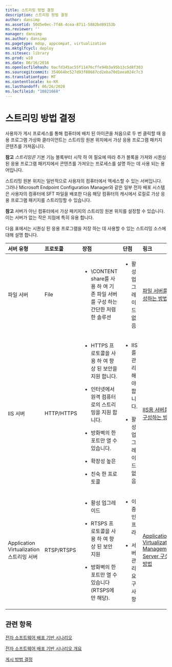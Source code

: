 ```yaml
---
title: 스트리밍 방법 결정
description: 스트리밍 방법 결정
author: dansimp
ms.assetid: 50d5e0ec-7f48-4cea-8711-5882bd89153b
ms.reviewer: ''
manager: dansimp
ms.author: dansimp
ms.pagetype: mdop, appcompat, virtualization
ms.mktglfcycl: deploy
ms.sitesec: library
ms.prod: w10
ms.date: 06/16/2016
ms.openlocfilehash: 0acfd345ac55f11476cffe94b3a95b13c5d8f303
ms.sourcegitcommit: 354664bc527d93f80687cd2eba70d1eea024c7c3
ms.translationtype: MT
ms.contentlocale: ko-KR
ms.lasthandoff: 06/26/2020
ms.locfileid: "10821668"
---
```

# 스트리밍 방법 결정


사용자가 게시 프로세스를 통해 컴퓨터에 배치 된 아이콘을 처음으로 두 번 클릭할 때 응용 프로그램 가상화 클라이언트는 스트리밍 원본 위치에서 가상 응용 프로그램 패키지 콘텐츠를 가져옵니다.

**참고** 
 *스트리밍은* 기본 기능 블록부터 시작 하 여 필요에 따라 추가 블록을 가져와 시퀀싱 된 응용 프로그램 패키지에서 콘텐츠를 가져오는 프로세스를 설명 하는 데 사용 되는 용어입니다.

 

스트리밍 원본 위치는 일반적으로 사용자의 컴퓨터에서 액세스할 수 있는 서버입니다. 그러나 Microsoft Endpoint Configuration Manager와 같은 일부 전자 배포 시스템은 사용자의 컴퓨터에 SFT 파일을 배포한 다음 해당 컴퓨터의 캐시에서 로컬로 가상 응용 프로그램 패키지를 스트리밍할 수 있습니다.

**참고**  서버가 아닌 컴퓨터에서 가상 패키지의 스트리밍 원본 위치를 설정할 수 있습니다. 이는 서버가 없는 작은 지점에 특히 유용 합니다.

 

다음 표에서는 시퀀싱 된 응용 프로그램을 저장 하는 데 사용할 수 있는 스트리밍 소스에 대해 설명 합니다.

<table>
<colgroup>
<col width="20%" />
<col width="20%" />
<col width="20%" />
<col width="20%" />
<col width="20%" />
</colgroup>
<thead>
<tr class="header">
<th align="left">서버 유형</th>
<th align="left">프로토콜</th>
<th align="left">장점</th>
<th align="left">단점</th>
<th align="left">링크</th>
</tr>
</thead>
<tbody>
<tr class="odd">
<td align="left"><p>파일 서버</p></td>
<td align="left"><p>File</p></td>
<td align="left"><ul>
<li><p>\CONTENT share를 사용 하 여 기존 파일 서버를 구성 하는 간단한 저렴 한 솔루션</p></li>
</ul></td>
<td align="left"><ul>
<li><p>활성 업그레이드 없음</p></li>
</ul></td>
<td align="left"><p><a href="how-to-configure-the-file-server.md" data-raw-source="[How to Configure the File Server](how-to-configure-the-file-server.md)">파일 서버를 구성하는 방법</a></p></td>
</tr>
<tr class="even">
<td align="left"><p>IIS 서버</p></td>
<td align="left"><p>HTTP/HTTPS</p></td>
<td align="left"><ul>
<li><p>HTTPS 프로토콜을 사용 하 여 향상 된 보안을 지원 합니다.</p></li>
<li><p>인터넷에서 원격 컴퓨터로의 스트리밍을 지원 합니다.</p></li>
<li><p>방화벽의 한 포트만 열 수 있습니다.</p></li>
<li><p>확장성 높은</p></li>
<li><p>친숙 한 프로토콜</p></li>
</ul></td>
<td align="left"><ul>
<li><p>IIS를 관리 해야 합니다.</p></li>
<li><p>활성 업그레이드 없음</p></li>
</ul></td>
<td align="left"><p><a href="how-to-configure-the-server-for-iis.md" data-raw-source="[How to Configure the Server for IIS](how-to-configure-the-server-for-iis.md)">IIS용 서버를 구성하는 방법</a></p></td>
</tr>
<tr class="odd">
<td align="left"><p>Application Virtualization 스트리밍 서버</p></td>
<td align="left"><p>RTSP/RTSPS</p></td>
<td align="left"><ul>
<li><p>활성 업그레이드</p></li>
<li><p>RTSPS 프로토콜을 사용 하 여 향상 된 보안 지원</p></li>
<li><p>방화벽의 한 포트만 열 수 있습니다 (RTSPS에만 해당).</p></li>
</ul></td>
<td align="left"><ul>
<li><p>이중 인프라</p></li>
<li><p>서버 관리 요구 사항</p></li>
</ul></td>
<td align="left"><p><a href="how-to-configure-the-application-virtualization-management-servers.md" data-raw-source="[How to Configure the Application Virtualization Management Servers](how-to-configure-the-application-virtualization-management-servers.md)">Application Virtualization Management Server 구성 방법</a></p></td>
</tr>
</tbody>
</table>

 

## 관련 항목


[전자 소프트웨어 배포 기반 시나리오](electronic-software-distribution-based-scenario.md)

[전자 소프트웨어 배포 기반 시나리오 개요](electronic-software-distribution-based-scenario-overview.md)

[게시 방법 결정](determine-your-publishing-method.md)

 

 





